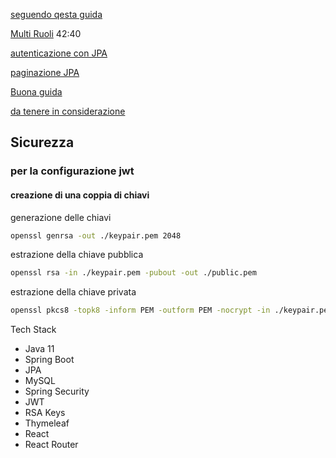 [seguendo qesta guida](https://www.youtube.com/watch?v=KYNR5js2cXE)

[Multi Ruoli](https://www.youtube.com/watch?v=ErwPP7xLwDY)
42:40

[autenticazione con JPA](https://www.youtube.com/watch?v=awcCiqBO36E)

[paginazione JPA](https://www.danvega.dev/blog/2022/05/12/spring-data-jpa-pagination/)

[Buona guida](https://www.baeldung.com/role-and-privilege-for-spring-security-registration)

[da tenere in considerazione](https://stackoverflow.com/questions/44046154/multiple-home-pages-for-different-roles-in-spring-security)



## Sicurezza
### per la configurazione jwt
#### creazione di una coppia di chiavi

generazione delle chiavi
```bash
openssl genrsa -out ./keypair.pem 2048
```

estrazione della chiave pubblica
```bash
openssl rsa -in ./keypair.pem -pubout -out ./public.pem
```

estrazione della chiave privata
```bash
openssl pkcs8 -topk8 -inform PEM -outform PEM -nocrypt -in ./keypair.pem -out ./private.pem
```

Tech Stack
- Java 11
- Spring Boot
- JPA
- MySQL
- Spring Security
- JWT
- RSA Keys
- Thymeleaf
- React
- React Router
